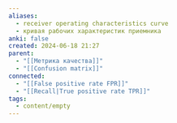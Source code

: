 ```yaml
---
aliases:
  - receiver operating characteristics curve
  - кривая рабочих характеристик приемника
anki: false
created: 2024-06-18 21:27
parent:
  - "[[Метрика качества]]"
  - "[[Confusion matrix]]"
connected:
  - "[[False positive rate FPR]]"
  - "[[Recall|True positive rate TPR]]"
tags:
  - content/empty
---
```

